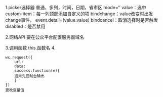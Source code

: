 1.picker选择器
普通，多列，时间，日期，省市区 mode=‘’
value：选中
custom-item：每一列顶部添加自定义的项
bindchange：value改变时出发change事件，						event.detail=(value.value)
bindcancel：取消选择时是否触发
disabled：是否禁用

2.网络API
要在公众平台配置服务器域名

3.调用函数
this.函数名
4.

```
wx.request({
	url:
	data:
	success:function(e){
	通常先控制台输出
	}
})
更改变量值
```

